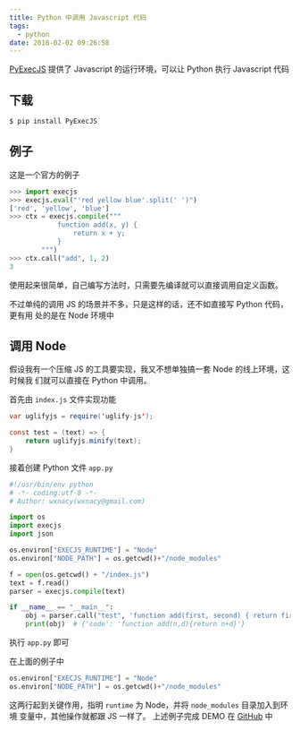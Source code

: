 ```yaml
---
title: Python 中调用 Javascript 代码
tags:
  - python
date: 2018-02-02 09:26:58
---
```



[PyExecJS](https://github.com/doloopwhile/PyExecJS) 提供了 Javascript 的运行环境，可以让 Python 执行 Javascript 代码
<!-- more --><!-- toc -->
## 下载
```bash
$ pip install PyExecJS
```
## 例子
这是一个官方的例子
```python
>>> import execjs
>>> execjs.eval("'red yellow blue'.split(' ')")
['red', 'yellow', 'blue']
>>> ctx = execjs.compile("""
            function add(x, y) {
                return x + y;
            }
        """)
>>> ctx.call("add", 1, 2)
3
```
使用起来很简单，自己编写方法时，只需要先编译就可以直接调用自定义函数。

不过单纯的调用 JS 的场景并不多，只是这样的话，还不如直接写 Python 代码，更有用
处的是在 Node 环境中

## 调用 Node
假设我有一个压缩 JS 的工具要实现，我又不想单独搞一套 Node 的线上环境，这时候我
们就可以直接在 Python 中调用。

首先由 `index.js` 文件实现功能
```java
var uglifyjs = require('uglify-js');

const test = (text) => {
    return uglifyjs.minify(text);
}
```
接着创建 Python 文件 `app.py`
```python
#!/usr/bin/env python
# -*- coding:utf-8 -*-
# Author: wxnacy(wxnacy@gmail.com)

import os
import execjs
import json

os.environ["EXECJS_RUNTIME"] = "Node"
os.environ["NODE_PATH"] = os.getcwd()+"/node_modules"

f = open(os.getcwd() + "/index.js")
text = f.read()
parser = execjs.compile(text)

if __name__ == "__main__":
    obj = parser.call("test", 'function add(first, second) { return first + second;    }')
    print(obj)  # {'code': 'function add(n,d){return n+d}'}
```
执行 `app.py` 即可

在上面的例子中
```python
os.environ["EXECJS_RUNTIME"] = "Node"
os.environ["NODE_PATH"] = os.getcwd()+"/node_modules"
```
这两行起到关键作用，指明 `runtime` 为 Node，并将 `node_modules` 目录加入到环境
变量中，其他操作就都跟 JS 一样了。
上述例子完成 DEMO 在 [GitHub](https://github.com/wxnacy/study/tree/master/python/pyexecjs_demo) 中
